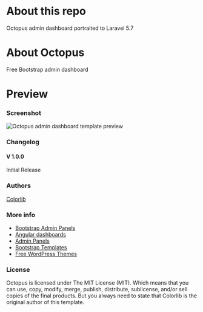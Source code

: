 # About this repo
Octopus admin dashboard portraited to Laravel 5.7

# About Octopus
Free Bootstrap admin dashboard

# Preview

### Screenshot

![Octopus admin dashboard template preview](https://colorlib.com/wp/wp-content/uploads/sites/2/octopus-free-creative-admin-dashboard.jpg)

### Changelog
#### V 1.0.0
Initial Release
### Authors
[Colorlib](https://colorlib.com)

### More info
- [Bootstrap Admin Panels](https://colorlib.com/wp/free-bootstrap-admin-dashboard-templates/)
- [Angular dashboards](https://colorlib.com/wp/angularjs-admin-templates/)
- [Admin Panels](https://colorlib.com/wp/free-html5-admin-dashboard-templates/)
- [Bootstrap Templates](https://colorlib.com/wp/templates/)
- [Free WordPress Themes](https://colorlib.com/wp/free-wordpress-themes/)

### License

Octopus is licensed under The MIT License (MIT). Which means that you can use, copy, modify, merge, publish, distribute, sublicense, and/or sell copies of the final products. But you always need to state that Colorlib is the original author of this template.

